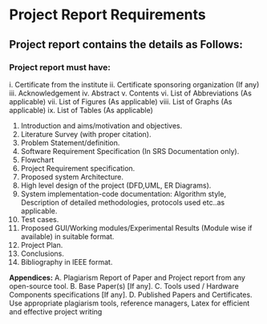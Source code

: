# Project Report Requirements

## Project report contains the details as Follows: 

### Project report must have:
i. Certificate from the institute 
ii. Certificate sponsoring organization (If any)
iii. Acknowledgement
iv. Abstract
v. Contents 
vi. List of Abbreviations (As applicable)
vii. List of Figures (As applicable)
viii. List of Graphs (As applicable)
ix. List of Tables (As applicable)
1. Introduction and aims/motivation and objectives. 
2. Literature Survey (with proper citation).
3. Problem Statement/definition.
4. Software Requirement Specification (In SRS Documentation only).
5. Flowchart 
6. Project Requirement specification.
7. Proposed system Architecture.
8. High level design of the project (DFD,UML, ER Diagrams).
9. System implementation-code documentation: Algorithm style, Description of detailed methodologies, protocols used etc..as applicable. 
10. Test cases.
11. Proposed GUI/Working modules/Experimental Results (Module wise if available) in suitable 
format.
12. Project Plan.
13. Conclusions.
14. Bibliography in IEEE format.

**Appendices:**
A. Plagiarism Report of Paper and Project report from any open-source tool.
B. Base Paper(s) [If any].
C. Tools used / Hardware Components specifications [If any].
D. Published Papers and Certificates.
Use appropriate plagiarism tools, reference managers, Latex for efficient and effective project 
writing